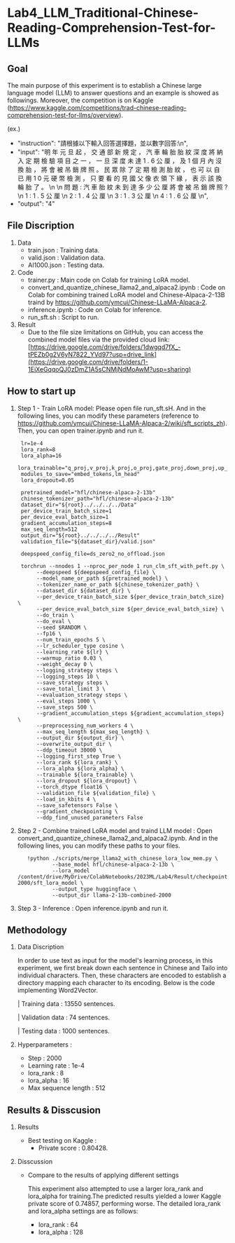 # Lab4_LLM_Traditional-Chinese-Reading-Comprehension-Test-for-LLMs

Goal
-
The main purpose of this experiment is to establish a Chinese large language model (LLM) to answer questions and an example is showed as followings. Moreover, the competition is on Kaggle (https://www.kaggle.com/competitions/trad-chinese-reading-comprehension-test-for-llms/overview).

(ex.)
- "instruction": "請根據以下輸入回答選擇題，並以數字回答:\n",
- "input": "明 年 元 旦 起 ， 交 通 部 新 規 定 ， 汽 車 輪 胎 胎 紋 深 度 將 納 入 定 期 檢 驗 項 目 之 一 ， 一 旦 深 度 未 達 1 . 6 公 厘 ， 及 1 個 月 內 沒 換 胎 ， 將 會 被 吊 銷 牌 照 。 民 眾 除 了 定 期 檢 測 胎 紋 ， 也 可 以 自 已 用 1 0 元 硬 幣 檢 測 ， 只 要 看 的 見 國 父 像 衣 領 下 緣 ， 表 示 該 換 輪 胎 了 。 \n \n 問 題 : 汽 車 胎 紋 未 到 達 多 少 公 厘 將 會 被 吊 銷 牌 照 ? \n 1 : 1 . 5 公 厘 \n 2 : 1 . 4 公 厘 \n 3 : 1 . 3 公 厘 \n 4 : 1 . 6 公 厘 \n",
- "output": "4"
  

File Discription
-
1. Data
    - train.json : Training data.
    - valid.json : Validation data.
    - AI1000.json : Testing data. 
2. Code
    - trainer.py : Main code on Colab for training LoRA model.
    - convert_and_quantize_chinese_llama2_and_alpaca2.ipynb : Code on Colab for combining trained LoRA model and Chinese-Alpaca-2-13B traind by https://github.com/ymcui/Chinese-LLaMA-Alpaca-2.
    - inference.ipynb : Code on Colab for inference.
    - run_sft.sh : Script to run.
3. Result
    - Due to the file size limitations on GitHub, you can access the combined model files via the provided cloud link: 
      [https://drive.google.com/drive/folders/1dwgqd7fX_-tPEZb0g2V6yN7822_YVd97?usp=drive_link](https://drive.google.com/drive/folders/1-1EiXeGqqoQJ0zDmZ1A5sCNMjNdMoAwM?usp=sharing)
  

How to start up
-
1. Step 1 - Train LoRA model:
Please open file run_sft.sH. And in the following lines, you can modify these parameters (reference to https://github.com/ymcui/Chinese-LLaMA-Alpaca-2/wiki/sft_scripts_zh). Then, you can open trainer.ipynb and run it.

        lr=1e-4
        lora_rank=8
        lora_alpha=16
        lora_trainable="q_proj,v_proj,k_proj,o_proj,gate_proj,down_proj,up_proj"
        modules_to_save="embed_tokens,lm_head"
        lora_dropout=0.05

        pretrained_model="hfl/chinese-alpaca-2-13b"
        chinese_tokenizer_path="hfl/chinese-alpaca-2-13b"
        dataset_dir="${root}../../../../Data"
        per_device_train_batch_size=1
        per_device_eval_batch_size=1
        gradient_accumulation_steps=8
        max_seq_length=512
        output_dir="${root}../../../../Result"
        validation_file="${dataset_dir}/valid.json"

        deepspeed_config_file=ds_zero2_no_offload.json

        torchrun --nnodes 1 --nproc_per_node 1 run_clm_sft_with_peft.py \
             --deepspeed ${deepspeed_config_file} \
             --model_name_or_path ${pretrained_model} \
             --tokenizer_name_or_path ${chinese_tokenizer_path} \
             --dataset_dir ${dataset_dir} \
             --per_device_train_batch_size ${per_device_train_batch_size} \
             --per_device_eval_batch_size ${per_device_eval_batch_size} \
             --do_train \
             --do_eval \
             --seed $RANDOM \
             --fp16 \
             --num_train_epochs 5 \
             --lr_scheduler_type cosine \
             --learning_rate ${lr} \
             --warmup_ratio 0.03 \
             --weight_decay 0 \
             --logging_strategy steps \
             --logging_steps 10 \
             --save_strategy steps \
             --save_total_limit 3 \
             --evaluation_strategy steps \
             --eval_steps 1000 \
             --save_steps 500 \
             --gradient_accumulation_steps ${gradient_accumulation_steps} \
             --preprocessing_num_workers 4 \
             --max_seq_length ${max_seq_length} \
             --output_dir ${output_dir} \
             --overwrite_output_dir \
             --ddp_timeout 30000 \
             --logging_first_step True \
             --lora_rank ${lora_rank} \
             --lora_alpha ${lora_alpha} \
             --trainable ${lora_trainable} \
             --lora_dropout ${lora_dropout} \
             --torch_dtype float16 \
             --validation_file ${validation_file} \
             --load_in_kbits 4 \
             --save_safetensors False \
             --gradient_checkpointing \
             --ddp_find_unused_parameters False
   
2. Step 2 - Combine trained LoRA model and traind LLM model :
   Open convert_and_quantize_chinese_llama2_and_alpaca2.ipynb. And in the following lines, you can modify these paths to your files.
      
          !python ./scripts/merge_llama2_with_chinese_lora_low_mem.py \
                  --base_model hfl/chinese-alpaca-2-13b \
                  --lora_model /content/drive/MyDrive/ColabNotebooks/2023ML/Lab4/Result/checkpoint-2000/sft_lora_model \
                  --output_type huggingface \
                  --output_dir llama-2-13b-combined-2000
3. Step 3 - Inference :
   Open inference.ipynb and run it.

Methodology
-
1. Data Discription

     In order to use text as input for the model's learning process, in this experiment, we first break down each sentence in Chinese and Tailo into individual characters. Then, these characters are encoded to establish a directory mapping each character to its encoding. Below is the code implementing Word2Vector.

    | Training data : 13550 sentences.
   
    | Validation data : 74 sentences.
    
    | Testing data : 1000 sentences.
   
3. Hyperparameters :
    - Step : 2000
    - Learning rate : 1e-4
    - lora_rank : 8
    - lora_alpha : 16
    - Max sequence length : 512


Results & Disscusion
-

1. Results
   - Best testing on Kaggle :
       - Private score : 0.80428.
         
2. Disscussion

     - Compare to the results of applying different settings

          This experiment also attempted to use a larger lora_rank and lora_alpha for training.The predicted results yielded a lower Kaggle private score of 0.74857, performing worse. The detailed lora_rank and lora_alpha settings are as follows:

        - lora_rank : 64
        - lora_alpha : 128
